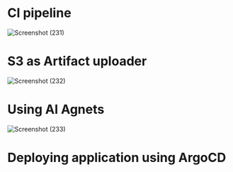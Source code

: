 # CI pipeline 
![Screenshot (231)](https://github.com/user-attachments/assets/9bc1fcdc-340c-4935-8830-4cb58e7cc004)

# S3 as Artifact uploader
![Screenshot (232)](https://github.com/user-attachments/assets/b197e677-1772-4468-bd32-03e050b6996f)

# Using AI Agnets 
![Screenshot (233)](https://github.com/user-attachments/assets/5fa0a154-212c-4730-9ce7-ca81f6c5a5db)

# Deploying application using ArgoCD


